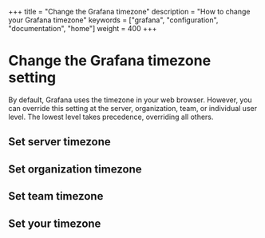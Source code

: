 +++
title = "Change the Grafana timezone"
description = "How to change your Grafana timezone"
keywords = ["grafana", "configuration", "documentation", "home"]
weight = 400
+++

# Change the Grafana timezone setting

By default, Grafana uses the timezone in your web browser. However, you can override this setting at the server, organization, team, or individual user level. The lowest level takes precedence, overriding all others.

## Set server timezone


## Set organization timezone


## Set team timezone


## Set your timezone
